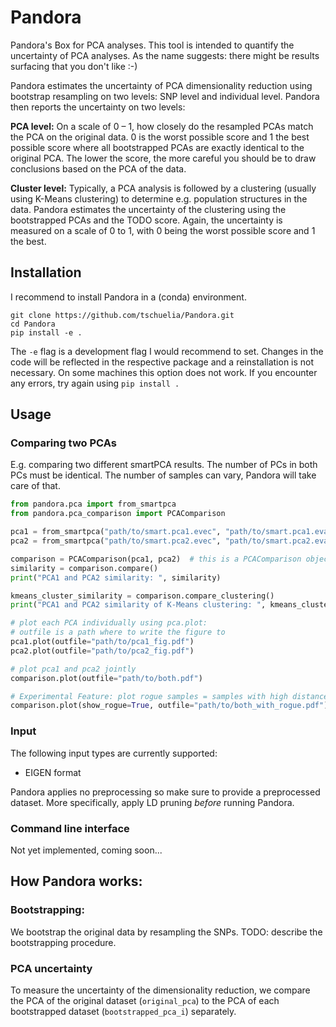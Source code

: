 # Pandora
Pandora's Box for PCA analyses. This tool is intended to quantify the uncertainty of PCA analyses. 
As the name suggests: there might be results surfacing that you don't like :-)

Pandora estimates the uncertainty of PCA dimensionality reduction using bootstrap resampling on two levels: SNP level and individual level.
Pandora then reports the uncertainty on two levels:

**PCA level:** 
On a scale of 0 – 1, how closely do the resampled PCAs match the PCA on the original data. 
0 is the worst possible score and 1 the best possible score where all bootstrapped PCAs are exactly identical to the original PCA.
The lower the score, the more careful you should be to draw conclusions based on the PCA of the data.

**Cluster level:**
Typically, a PCA analysis is followed by a clustering (usually using K-Means clustering) to determine e.g. population structures in the data.
Pandora estimates the uncertainty of the clustering using the bootstrapped PCAs and the TODO score. 
Again, the uncertainty is measured on a scale of 0 to 1, with 0 being the worst possible score and 1 the best.

## Installation
I recommend to install Pandora in a (conda) environment.

```commandline
git clone https://github.com/tschuelia/Pandora.git
cd Pandora
pip install -e .
```

The `-e` flag is a development flag I would recommend to set. Changes in the code will be reflected in the respective package and a reinstallation is not necessary.
On some machines this option does not work. If you encounter any errors, try again using `pip install .`

## Usage
### Comparing two PCAs
E.g. comparing two different smartPCA results.
The number of PCs in both PCs must be identical. The number of samples can vary, Pandora will take care of that.
```python
from pandora.pca import from_smartpca
from pandora.pca_comparison import PCAComparison

pca1 = from_smartpca("path/to/smart.pca1.evec", "path/to/smart.pca1.eval")  # this is a PCA object, see pandora.pca::PCA for more details
pca2 = from_smartpca("path/to/smart.pca2.evec", "path/to/smart.pca2.eval")  # this is a PCA object, see pandora.pca::PCA for more details

comparison = PCAComparison(pca1, pca2)  # this is a PCAComparison object, see pandora.pca_comparison::PCA for more details
similarity = comparison.compare()
print("PCA1 and PCA2 similarity: ", similarity)

kmeans_cluster_similarity = comparison.compare_clustering()
print("PCA1 and PCA2 similarity of K-Means clustering: ", kmeans_cluster_similarity)

# plot each PCA individually using pca.plot:
# outfile is a path where to write the figure to
pca1.plot(outfile="path/to/pca1_fig.pdf")
pca2.plot(outfile="path/to/pca2_fig.pdf")

# plot pca1 and pca2 jointly
comparison.plot(outfile="path/to/both.pdf")

# Experimental Feature: plot rogue samples = samples with high distances when comparing the PC-vectors
comparison.plot(show_rogue=True, outfile="path/to/both_with_rogue.pdf")
```
### Input
The following input types are currently supported:
- EIGEN format

Pandora applies no preprocessing so make sure to provide a preprocessed dataset. More specifically, apply LD pruning *before* running Pandora.

### Command line interface
Not yet implemented, coming soon...

## How Pandora works:
### Bootstrapping:
We bootstrap the original data by resampling the SNPs. TODO: describe the bootstrapping procedure.

### PCA uncertainty
To measure the uncertainty of the dimensionality reduction, we compare the PCA of the original dataset (`original_pca`) to the PCA of each bootstrapped dataset (`bootstrapped_pca_i`) separately.

